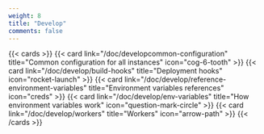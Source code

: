 ```yaml
---
weight: 8
title: "Develop"
comments: false
---
```


{{< cards >}}
  {{< card link="/doc/developcommon-configuration" title="Common configuration for all instances" icon="cog-6-tooth" >}}
  {{< card link="/doc/develop/build-hooks" title="Deployment hooks" icon="rocket-launch" >}}
  {{< card link="/doc/develop/reference-environment-variables" title="Environment variables references" icon="creds" >}}
  {{< card link="/doc/develop/env-variables" title="How environment variables work" icon="question-mark-circle" >}}
  {{< card link="/doc/develop/workers" title="Workers" icon="arrow-path" >}}
{{< /cards >}}